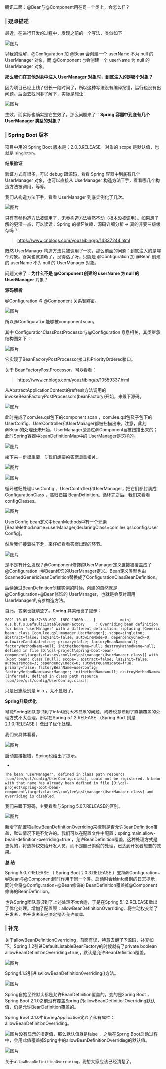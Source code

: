 腾讯二面：@Bean与@Component用在同一个类上，会怎么样？

### **| 疑虑描述**

最近，在进行开发的过程中，发现之前的一个写法，类似如下：

![图片](https://mmbiz.qpic.cn/mmbiz_png/1J6IbIcPCLYNjqYHYfbGJPRFSp6YWddxsh6uKqzgElbHsCVht9Fr0ibCHA0F6U5CkHJUggkCTy2kdBPwxaqKY5w/640?wx_fmt=png&wxfrom=5&wx_lazy=1&wx_co=1)

以我的理解，@Configuration 加 @Bean 会创建一个 userName 不为 null 的 UserManager 对象，而 @Component 也会创建一个 userName 为 null 的 UserManager 对象。

**那么我们在其他对象中注入 UserManager 对象时，到底注入的是哪个对象？**

因为项目已经上线了很长一段时间了，所以这种写法没有编译报错，运行也没有出问题。后面去找同事了解下，实际是想让：

![图片](https://mmbiz.qpic.cn/mmbiz_png/1J6IbIcPCLYNjqYHYfbGJPRFSp6YWddxHLbSrNzibO0kCBG7pYytHSew4VTYdibLJibJWeUT8ibHtgr9ahKAagHPLA/640?wx_fmt=png&wxfrom=5&wx_lazy=1&wx_co=1)

生效，而实际也确实是它生效了。那么问题来了：**Spring 容器中到底有几个 UserManager 类型的对象？**

### **|  Spring Boot 版本**

项目中用的 Spring Boot 版本是：2.0.3.RELEASE。对象的 scope 是默认值，也就是 singleton。

**结果验证**

验证方式有很多，可以 debug 跟源码，看看 Spring 容器中到底有几个 UserManager 对象，也可以直接从 UserManager 构造方法下手，看看哪几个构造方法被调用，等等。

我们从构造方法下手，看看 UserManager 到底实例化了几次。

![图片](https://mmbiz.qpic.cn/mmbiz_gif/eQPyBffYbufOLaLdNcx76BmocY3GkWNyf7vEvw2CPyCOHMMkAVPkficV9nCjz8EmF8oB6POrRY77J2uWZxdDepw/640?wx_fmt=gif&wxfrom=5&wx_lazy=1)

只有有参构造方法被调用了，无参构造方法岿然不动（根本没被调用）。如果想了解的更深一点，可以读读：Spring 的循环依赖，源码详细分析 → 真的非要三级缓存吗？

> https://www.cnblogs.com/youzhibing/p/14337244.html

既然 UserManager 构造方法只被调用了一次，那么前面的问题：到底注入的是哪个对象。答案也就清晰了，没得选了呀，只能是 @Configuration 加 @Bean 创建的 userName 不为 null 的 UserManager 对象。

问题又来了：**为什么不是 @Component 创建的 userName 为 null 的 UserManager** 对象？

**源码解析**

@Configuration 与 @Component 关系很紧密。

![图片](https://mmbiz.qpic.cn/mmbiz_png/1J6IbIcPCLYNjqYHYfbGJPRFSp6YWddxs0IYql8wZyDEjgQv0q0RRQJ369VzpUv87Vp984SUtKzsNbpMGcicntQ/640?wx_fmt=png&wxfrom=5&wx_lazy=1&wx_co=1)

所以@Configuration能够被component scan。

其中 ConfigurationClassPostProcessor与@Configuration 息息相关，其类继承结构图如下：

![图片](https://mmbiz.qpic.cn/mmbiz_png/1J6IbIcPCLYNjqYHYfbGJPRFSp6YWddxEzZWIl0MyFgfleMic1tzrbRRWgaSJm5TptKXjme5uHeXv6ibYedbGThA/640?wx_fmt=png&wxfrom=5&wx_lazy=1&wx_co=1)

它实现了BeanFactoryPostProcessor接口和PriorityOrdered接口。

关于 BeanFactoryPostProcessor，可以看看：

> https://www.cnblogs.com/youzhibing/p/10559337.html

从AbstractApplicationContext的refresh方法调用的invokeBeanFactoryPostProcessors(beanFactory)开始，来跟下源码。

![图片](https://mmbiz.qpic.cn/mmbiz_gif/eQPyBffYbufOLaLdNcx76BmocY3GkWNyxpGOSuia80cE2Ev2GkMfQVwEkUWKAGIJ3jBD588w0grcggOrcsXaM8w/640?wx_fmt=gif&wxfrom=5&wx_lazy=1)

此时完成了com.lee.qsl包下的component scan ，com.lee.qsl包及子包下的 UserConfig、UserController和UserManager都被扫描出来。注意，此刻@Bean的处理还未开始，UserManager是通过@Component而被扫描出来的；此时Spring容器中beanDefinitionMap中的 UserManager是这样的。

![图片](https://mmbiz.qpic.cn/mmbiz_png/1J6IbIcPCLYNjqYHYfbGJPRFSp6YWddxNoRvWVRhCIoRwjyTHHUWSp3ibehQJg9iaHCAKg8alusCgFG06Lj2oaHw/640?wx_fmt=png&wxfrom=5&wx_lazy=1&wx_co=1)

接下来一步很重要，与我们想要的答案息息相关。

![图片](https://mmbiz.qpic.cn/mmbiz_gif/eQPyBffYbufOLaLdNcx76BmocY3GkWNyLsM5mK6mE7LDRIZwMeKRe3B1IB1nZ76b92ya6icLefv0iaQiaAH2rTzvQ/640?wx_fmt=gif&wxfrom=5&wx_lazy=1)

![图片](https://mmbiz.qpic.cn/mmbiz_png/1J6IbIcPCLYNjqYHYfbGJPRFSp6YWddx53Czf6GOy4MThcdUrn0cRVzwCI5fA2JQWQkNss10WQnS9hCPcTKs2A/640?wx_fmt=png&wxfrom=5&wx_lazy=1&wx_co=1)

循环递归处理UserConfig 、UserController和UserManager，把它们都封装成 ConfigurationClass ，递归扫描 BeanDefinition。循环完之后，我们来看看 configClasses。

![图片](https://mmbiz.qpic.cn/mmbiz_gif/eQPyBffYbufOLaLdNcx76BmocY3GkWNyruWUic1rCzQtiaibAGa3dp40IQrB14MmoQC0jbSMzvG4eCmxicoX2XgWXQ/640?wx_fmt=gif&wxfrom=5&wx_lazy=1)

UserConfig bean定义中beanMethods中有一个元素 [BeanMethod:name=userManager,declaringClass=com.lee.qsl.config.UserConfig]。

然后我们接着往下走，来仔细看看答案出现的环节。

![图片](https://mmbiz.qpic.cn/mmbiz_gif/eQPyBffYbufOLaLdNcx76BmocY3GkWNyTqDfzlkmQMRgNlgKEwHONTXaHUY4ciaBgRRfQ92Bvtg0k6Ecz5iaNnbA/640?wx_fmt=gif&wxfrom=5&wx_lazy=1)

是不是有什么发现？@Component修饰的UserManager定义直接被覆盖成了@Configuration +@Bean修饰的UserManager定义。Bean定义类型也由ScannedGenericBeanDefinition替换成了ConfigurationClassBeanDefinition。

后续通过BeanDefinition创建实例的时候，创建的自然就是@Configuration+@Bean修饰的 UserManager，也就是会反射调用UserManager的有参构造方法。

自此，答案也就清楚了。Spring 其实给出了提示：

```
2021-10-03 20:37:33.697  INFO 13600 --- [           main] o.s.b.f.s.DefaultListableBeanFactory     : Overriding bean definition for bean 'userManager' with a different definition: replacing [Generic bean: class [com.lee.qsl.manager.UserManager]; scope=singleton; abstract=false; lazyInit=false; autowireMode=0; dependencyCheck=0; autowireCandidate=true; primary=false; factoryBeanName=null; factoryMethodName=null; initMethodName=null; destroyMethodName=null; defined in file [D:\qsl-project\spring-boot-bean-component\target\classes\com\lee\qsl\manager\UserManager.class]] with [Root bean: class [null]; scope=; abstract=false; lazyInit=false; autowireMode=3; dependencyCheck=0; autowireCandidate=true; primary=false; factoryBeanName=userConfig; factoryMethodName=userManager; initMethodName=null; destroyMethodName=(inferred); defined in class path resource [com/lee/qsl/config/UserConfig.class]]
```

只是日志级别是 info ，太不显眼了。

**Spring升级优化**

可能Spring团队意识到了info级别太不显眼的问题，或者说意识到了直接覆盖的处理方式不太合理。所以在Spring 5.1.2.RELEASE （Spring Boot 则是 2.1.0.RELEASE ）做出了优化处理。

我们来具体看看。

![图片](https://mmbiz.qpic.cn/mmbiz_gif/eQPyBffYbufOLaLdNcx76BmocY3GkWNyf8cpGHEpWiab6bgg5NzWmBGC3XNA7pWyukH4N4NfXpGPQvGSFjvwL4Q/640?wx_fmt=gif&wxfrom=5&wx_lazy=1)

启动直接报错，Spring也给出了提示。

- 

```
The bean 'userManager', defined in class path resource [com/lee/qsl/config/UserConfig.class], could not be registered. A bean with that name has already been defined in file [D:\qsl-project\spring-boot-bean-component\target\classes\com\lee\qsl\manager\UserManager.class] and overriding is disabled.
```

我们来跟下源码，主要看看与Spring 5.0.7.RELEASE的区别。

![图片](https://mmbiz.qpic.cn/mmbiz_gif/eQPyBffYbufOLaLdNcx76BmocY3GkWNyuZIDeEEV956jmOTny9OSY6285ZL8LKqAmeEF9DqXAdD7pAjtNP1vibw/640?wx_fmt=gif&wxfrom=5&wx_lazy=1)

新增了配置项allowBeanDefinitionOverriding来控制是否允许BeanDefinition覆盖，默认情况下是不允许的。我们可以在配置文件中配置：spring.main.allow-bean-definition-overriding=true ，允许BeanDefinition覆盖。这种处理方式是更优的，将选择权交给开发人员，而不是自己偷偷的处理，已达到开发者想要的效果。

**总 结**

Spring 5.0.7.RELEASE （ Spring Boot 2.0.3.RELEASE ）支持@Configuration+ @Bean与@Component同时作用于同一个类。启动时会给info级别的日志提示，同时会将@Configuration+@Bean修饰的 BeanDefinition覆盖掉@Component修饰的BeanDefinition。

也许Spring团队意识到了上述处理不太合适，于是在Spring 5.1.2.RELEASE做出了优化处理。增加了配置项：allowBeanDefinitionOverriding，将主动权交给了开发者，由开发者自己决定是否允许覆盖。

### **| 补充**

关于allowBeanDefinitionOverriding，前面有误，特意去翻了下源码，补充如下。Spring 1.2引进DefaultListableBeanFactory的时候就有了private boolean allowBeanDefinitionOverriding=true;，默认是允许BeanDefinition覆盖。

![图片](https://mmbiz.qpic.cn/mmbiz_png/1J6IbIcPCLYNjqYHYfbGJPRFSp6YWddxcqBeYvIaKmMXRONuZzI7DfMkfUyq0EV0RL0E6e3mcKOZbusNeyicIMQ/640?wx_fmt=png&wxfrom=5&wx_lazy=1&wx_co=1)

Spring4.1.2引进isAllowBeanDefinitionOverriding()方法。

![图片](https://mmbiz.qpic.cn/mmbiz_png/1J6IbIcPCLYNjqYHYfbGJPRFSp6YWddxWyge6TrTFRzJB6iaV0LCppzbeSbs8dqHj9PYoaicefVt4y3yOicv6PEVg/640?wx_fmt=png&wxfrom=5&wx_lazy=1&wx_co=1)

Spring自始至终默认都是允许BeanDefinition覆盖的，变的是Spring Boot ，Spring Boot 2.1.0之前没有覆盖Spring 的allowBeanDefinitionOverriding默认值，仍是允许BeanDefinition覆盖的。

Spring Boot 2.1.0中SpringApplication定义了私有属性：allowBeanDefinitionOverriding。

![图片](https://mmbiz.qpic.cn/mmbiz_png/1J6IbIcPCLYNjqYHYfbGJPRFSp6YWddxSggNc7ck364KIic6bqIvlKzfQ6V24DVibcR2g6IJXkKrcfMbw1nfKLoQ/640?wx_fmt=png&wxfrom=5&wx_lazy=1&wx_co=1)没有显示的指定值，那么默认值就是false ，之后在Spring Boot启动过程中，会用此值覆盖掉Spring中的allowBeanDefinitionOverriding的默认值。

![图片](https://mmbiz.qpic.cn/mmbiz_gif/eQPyBffYbufOLaLdNcx76BmocY3GkWNyLUourSbWq84Mrk1SKwf21TnpyFmJY8z5EkjVNoFibO05icbCeFrhcrug/640?wx_fmt=gif&wxfrom=5&wx_lazy=1)

关于`allowBeanDefinitionOverriding`，我想大家应该已经清楚了。
